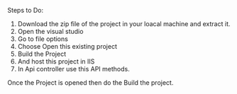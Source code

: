 Steps to Do:
1. Download the zip file of the project in your loacal machine and extract it.
2. Open the visual studio
3. Go to file options 
4. Choose Open this existing project 
5. Build the Project 
6. And host this project in IIS 
7. In Api controller use this API methods.

Once the Project is opened then do the Build the project.
